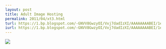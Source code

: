 ```yaml
---
layout: post
title: Adult Image Hosting 
permalink: 2011/04/xt3.html
turl: https://1.bp.blogspot.com/-GNVV8GwzyOI/Vxj7dadIzXI/AAAAAAAABEI/1ebGDQPFf9QX6Dbdl_YY_sAfxyVybQNAgCLcB/s200/3.jpg
iurl: https://1.bp.blogspot.com/-GNVV8GwzyOI/Vxj7dadIzXI/AAAAAAAABEI/1ebGDQPFf9QX6Dbdl_YY_sAfxyVybQNAgCLcB/s1600/3.jpg
---
```


<a href="{{page.iurl}}" class="thumbnail"><img class="img-responsive" src="{{page.turl}}"/></a>